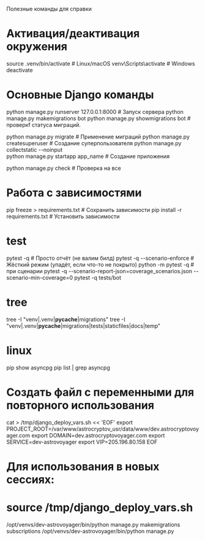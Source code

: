 Полезные команды для справки
# Активация/деактивация окружения
source .venv/bin/activate  # Linux/macOS
venv\Scripts\activate     # Windows
deactivate

# Основные Django команды
python manage.py runserver 127.0.0.1:8000        # Запуск сервера
python manage.py makemigrations bot
python manage.py showmigrations bot  # проверкf статуса миграций.

python manage.py migrate            # Применение миграций
python manage.py createsuperuser    # Создание суперпользователя
python manage.py collectstatic --noinput  
python manage.py startapp app_name  # Создание приложения

python manage.py check              # Проверка на все

# Работа с зависимостями
pip freeze > requirements.txt       # Сохранить зависимости
pip install -r requirements.txt     # Установить зависимости

# test
pytest -q                           # Просто отчёт (не валим билд)
pytest -q --scenario-enforce        # Жёсткий режим (упадёт, если что-то не покрыто)
python -m pytest -q                 # при сценарии
pytest -q --scenario-report-json=coverage_scenarios.json --scenario-min-coverage=0
pytest -q tests/bot
# tree
tree -I "venv|.venv|__pycache__|migrations"
tree -I "venv|.venv|__pycache__|migrations|tests|staticfiles|docs|temp"

# linux
pip show asyncpg
pip list | grep asyncpg



# Создать файл с переменными для повторного использования
cat > /tmp/django_deploy_vars.sh << 'EOF'
export PROJECT_ROOT=/var/www/astrocryptov_usr/data/www/dev.astrocryptovoyager.com
export DOMAIN=dev.astrocryptovoyager.com
export SERVICE=dev-astrovoyager
export VIP=205.196.80.158
EOF

# Для использования в новых сессиях:
# source /tmp/django_deploy_vars.sh
/opt/venvs/dev-astrovoyager/bin/python manage.py makemigrations subscriptions
/opt/venvs/dev-astrovoyager/bin/python manage.py 
